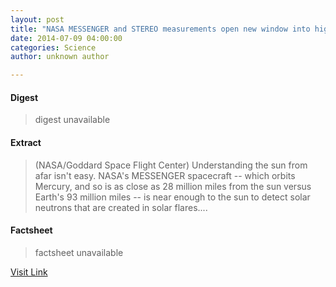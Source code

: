 ```yaml
---
layout: post
title: "NASA MESSENGER and STEREO measurements open new window into high-energy processes on the sun"
date: 2014-07-09 04:00:00
categories: Science
author: unknown author

---
```



#### Digest
>digest unavailable

#### Extract
>(NASA/Goddard Space Flight Center) Understanding the sun from afar isn't easy. NASA's MESSENGER spacecraft -- which orbits Mercury, and so is as close as 28 million miles from the sun versus Earth's 93 million miles -- is near enough to the sun to detect solar neutrons that are created in solar flares....

#### Factsheet
>factsheet unavailable

[Visit Link](http://www.eurekalert.org/pub_releases/2014-07/nsfc-nma070914.php)


